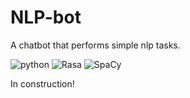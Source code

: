 # NLP-bot

A chatbot that performs simple nlp tasks.

![python](https://img.shields.io/badge/Python-3776AB?style=flat&labelColor=FFD43B&logoColor=3776AB&logo=python)
![Rasa](https://img.shields.io/badge/Rasa-6200F5?style=flat&labelColor=6200F5&logoColor=whitesmoke&logo=Rasa)
![SpaCy](https://img.shields.io/badge/SpaCy-0A84FF?style=flat&labelColor=0A84FF&logoColor=whitesmoke&logo=SpaCy)

In construction!

<!--
## Installing 

Clone the repository.

```Shell
git clone https://github.com/ajdavidl/NLP-bot.git
```

Create an python enviroment. Install rasa and other dependencies with following command

```python
pip install -r requirements
```
### Training Rasa

Open a terminal, and change directory to RasaServer and train the Rasa model.

```Shell
cd RasaServer
rasa train
```

## Getting started

Open three terminals and run the scripts in the root directory.

### Run the action server

```Shell
./startRasaActions.sh 
```

### Run the rasa server

```Shell
./startRasaServer.sh 
```

### Run the user interface server

```Shell
./startUI.sh
```
-->
